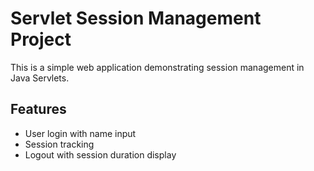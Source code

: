 # Servlet Session Management Project

This is a simple web application demonstrating session management in Java Servlets.

## Features
- User login with name input
- Session tracking
- Logout with session duration display

